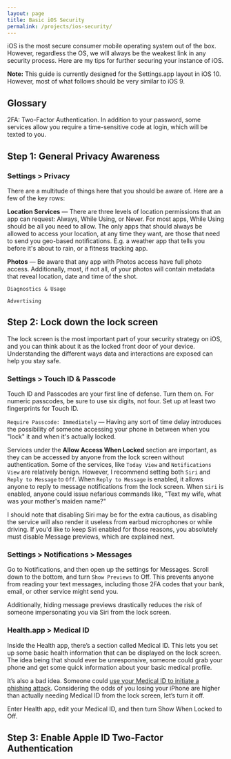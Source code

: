 ```yaml
---
layout: page
title: Basic iOS Security 
permalink: /projects/ios-security/
---
```

iOS is the most secure consumer mobile operating system out of the box. However, regardless the OS, we will always be the weakest link in any security process. Here are my tips for further securing your instance of iOS. 

**Note:** This guide is currently designed for the Settings.app layout in iOS 10. However, most of what follows should be very similar to iOS 9. 

## Glossary

2FA: Two-Factor Authentication. In addition to your password, some services allow you require a time-sensitive code at login, which will be texted to you. 


## Step 1: General Privacy Awareness 


### Settings > Privacy

There are a multitude of things here that you should be aware of. Here are a few of the key rows:

**Location Services** — There are three levels of location permissions that an app can request: Always, While Using, or Never. For most apps, While Using should be all you need to allow. The only apps that should always be allowed to access your location, at any time they want, are those that need to send you geo-based notifications. E.g. a weather app that tells you before it's about to rain, or a fitness tracking app. 

**Photos** — Be aware that any app with Photos access have full photo access. Additionally, most, if not all, of your photos will contain metadata that reveal location, date and time of the shot. 

`Diagnostics & Usage`

`Advertising`

## Step 2: Lock down the lock screen

The lock screen is the most important part of your security strategy on iOS, and you can think about it as the locked front door of your device. Understanding the different ways data and interactions are exposed can help you stay safe. 

### Settings > Touch ID & Passcode

Touch ID and Passcodes are your first line of defense. Turn them on. For numeric passcodes, be sure to use six digits, not four. Set up at least two fingerprints for Touch ID. 

`Require Passcode: Immediately` — Having any sort of time delay introduces the possibility of someone accessing your phone in between when you "lock" it and when it's actually locked. 

Services under the **Allow Access When Locked** section are important, as they can be accessed by anyone from the lock screen without authentication. Some of the services, like `Today View` and `Notifications View` are relatively benign. However, I recommend setting both `Siri` and `Reply to Message` to `Off`. When `Reply to Message` is enabled, it allows anyone to reply to message notifications from the lock screen. When `Siri` is enabled, anyone could issue nefarious commands like, "Text my wife, what was your mother's maiden name?" 

I should note that disabling Siri may be for the extra cautious, as disabling the service will also render it useless from earbud microphones or while driving. If you'd like to keep Siri enabled for those reasons, you absolutely must disable Message previews, which are explained next. 

### Settings > Notifications > Messages

Go to Notifications, and then open up the settings for Messages. Scroll down to the bottom, and turn `Show Previews` to Off. This prevents anyone from reading your text messages, including those 2FA codes that your bank, email, or other service might send you. 

Additionally, hiding message previews drastically reduces the risk of someone impersonating you via Siri from the lock screen. 

### Health.app > Medical ID

Inside the Health app, there’s a section called Medical ID. This lets you set up some basic health information that can be displayed on the lock screen. The idea being that should ever be unresponsive, someone could grab your phone and get some quick information about your basic medical profile. 

It’s also a bad idea. Someone could [use your Medical ID to initiate a phishing attack](https://news.ycombinator.com/item?id=12222135). Considering the odds of you losing your iPhone are higher than actually needing Medical ID from the lock screen, let’s turn it off. 

Enter Health app, edit your Medical ID, and then turn Show When Locked to Off. 

## Step 3: Enable Apple ID Two-Factor Authentication 

